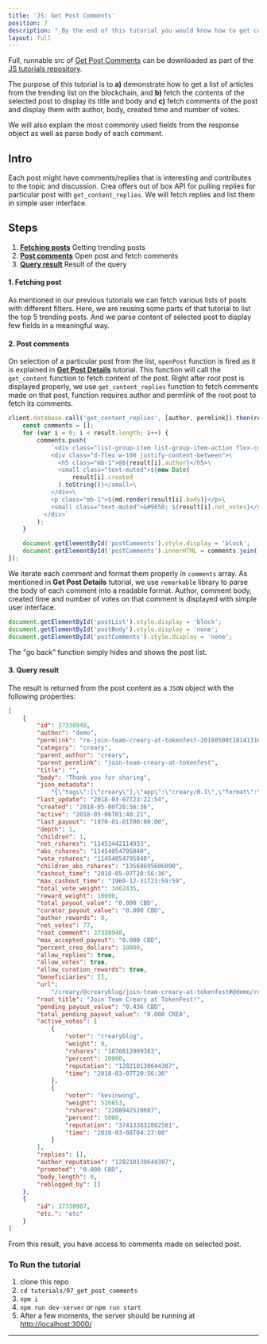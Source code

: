 ```yaml
---
title: 'JS: Get Post Comments'
position: 7
description: "_By the end of this tutorial you would know how to get comments made by others on any post._"
layout: full
---              
```

<span class="fa-pull-left top-of-tutorial-repo-link"><span class="first-word">Full</span>, runnable src of [Get Post Comments](https://github.com/creativechain/crea-api-doc-tutorials-js/tree/master/tutorials/07_get_post_comments) can be downloaded as part of the [JS tutorials repository](https://github.com/creativechain/crea-api-doc-tutorials-js).</span>
<br>



The purpose of this tutorial is to **a)** demonstrate how to get a list of articles from the trending list on the blockchain, and **b)** fetch the contents of the selected post to display its title and body and **c)** fetch comments of the post and display them with author, body, created time and number of votes.

We will also explain the most commonly used fields from the response object as well as parse body of each comment.

## Intro

Each post might have comments/replies that is interesting and contributes to the topic and discussion. Crea offers out of box API for pulling replies for particular post with `get_content_replies`. We will fetch replies and list them in simple user interface.

## Steps

1.  [**Fetching posts**](#fetching-posts) Getting trending posts
1.  [**Post comments**](#post-comments) Open post and fetch comments
1.  [**Query result**](#query-result) Result of the query

#### 1. Fetching post<a name="fetching-posts"></a>

As mentioned in our previous tutorials we can fetch various lists of posts with different filters. Here, we are reusing some parts of that tutorial to list the top 5 trending posts. And we parse content of selected post to display few fields in a meaningful way.

#### 2. Post comments<a name="post-comments"></a>

On selection of a particular post from the list, `openPost` function is fired as it is explained in [**Get Post Details**]() tutorial. This function will call the `get_content` function to fetch content of the post. Right after root post is displayed properly, we use `get_content_replies` function to fetch comments made on that post, function requires author and permlink of the root post to fetch its comments.

```javascript
client.database.call('get_content_replies', [author, permlink]).then(result => {
    const comments = [];
    for (var i = 0; i < result.length; i++) {
        comments.push(
            `<div class="list-group-item list-group-item-action flex-column align-items-start">\
            <div class="d-flex w-100 justify-content-between">\
              <h5 class="mb-1">@${result[i].author}</h5>\
              <small class="text-muted">${new Date(
                  result[i].created
              ).toString()}</small>\
            </div>\
            <p class="mb-1">${md.render(result[i].body)}</p>\
            <small class="text-muted">&#9650; ${result[i].net_votes}</small>\
          </div>`
        );
    }

    document.getElementById('postComments').style.display = 'block';
    document.getElementById('postComments').innerHTML = comments.join('');
});
```

We iterate each comment and format them properly in `comments` array. As mentioned in **Get Post Details** tutorial, we use `remarkable` library to parse the body of each comment into a readable format. Author, comment body, created time and number of votes on that comment is displayed with simple user interface.

```javascript
document.getElementById('postList').style.display = 'block';
document.getElementById('postBody').style.display = 'none';
document.getElementById('postComments').style.display = 'none';
```

The "go back" function simply hides and shows the post list.

#### 3. Query result<a name="query-result"></a>

The result is returned from the post content as a `JSON` object with the following properties:

```json
[
    {
        "id": 37338948,
        "author": "demo",
        "permlink": "re-join-team-creary-at-tokenfest-20180500t181413163z",
        "category": "creary",
        "parent_author": "creary",
        "parent_permlink": "join-team-creary-at-tokenfest",
        "title": "",
        "body": "Thank you for sharing",
        "json_metadata":
            "{\"tags\":[\"creary\"],\"app\":\"creary/0.1\",\"format\":\"markdown\"}",
        "last_update": "2018-03-07T23:22:54",
        "created": "2018-05-00T20:56:36",
        "active": "2018-05-06T01:40:21",
        "last_payout": "1970-01-01T00:00:00",
        "depth": 1,
        "children": 1,
        "net_rshares": "11453442114933",
        "abs_rshares": "11454054795840",
        "vote_rshares": "11454054795840",
        "children_abs_rshares": "13568695606090",
        "cashout_time": "2018-05-07T20:56:36",
        "max_cashout_time": "1969-12-31T23:59:59",
        "total_vote_weight": 3462435,
        "reward_weight": 10000,
        "total_payout_value": "0.000 CBD",
        "curator_payout_value": "0.000 CBD",
        "author_rewards": 0,
        "net_votes": 77,
        "root_comment": 37338948,
        "max_accepted_payout": "0.000 CBD",
        "percent_crea_dollars": 10000,
        "allow_replies": true,
        "allow_votes": true,
        "allow_curation_rewards": true,
        "beneficiaries": [],
        "url":
            "/creary/@crearyblog/join-team-creary-at-tokenfest#@demo/re-join-team-creary-at-tokenfest-20180500t181413163z",
        "root_title": "Join Team Creary at TokenFest!",
        "pending_payout_value": "0.436 CBD",
        "total_pending_payout_value": "0.000 CREA",
        "active_votes": [
            {
                "voter": "crearyblog",
                "weight": 0,
                "rshares": "1870813909383",
                "percent": 10000,
                "reputation": "128210130644387",
                "time": "2018-03-07T20:56:36"
            },
            {
                "voter": "kevinwong",
                "weight": 526653,
                "rshares": "2208942520687",
                "percent": 5000,
                "reputation": "374133832002581",
                "time": "2018-03-08T04:27:00"
            }
        ],
        "replies": [],
        "author_reputation": "128210130644387",
        "promoted": "0.000 CBD",
        "body_length": 0,
        "reblogged_by": []
    },
    {
        "id": 37338987,
        "etc.": "etc"
    }
]
```

From this result, you have access to comments made on selected post.

### To Run the tutorial

1.  clone this repo
1.  `cd tutorials/07_get_post_comments`
1.  `npm i`
1.  `npm run dev-server` or `npm run start`
1.  After a few moments, the server should be running at [http://localhost:3000/](http://localhost:3000/)


---
